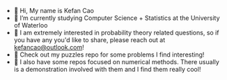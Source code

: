 - 👋 Hi, My name is Kefan Cao
- 👀 I’m currently studying Computer Science + Statistics at the University of Waterloo
- 🌱 I am extremely interested in probability theory related questions, so if you have any you'd like to share, please reach out at kefancao@outlook.com!
- 🎲 Check out my puzzles repo for some problems I find interesting!
- 🧮 I also have some repos focused on numerical methods. There usually is a demonstration involved with them and I find them really cool!

<!---
Kefancao/Kefancao is a ✨ special ✨ repository because its `README.md` (this file) appears on your GitHub profile.
You can click the Preview link to take a look at your changes.
--->
